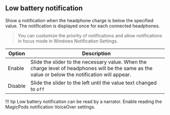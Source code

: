 ## Low battery notification

Show a notification when the headphone charge is below the specified value. The notification is displayed once for each connected headphones.

> You can customize the priority of notifications and allow notifications in focus mode in Windows Notification Settings.

| Option  | Description                                                                                                                                       |
| ------- | ------------------------------------------------------------------------------------------------------------------------------------------------- |
| Enable  | Slide the slider to the necessary value. When the charge level of headphones will be the same as the value or below the notification will appear. |
| Disable | Slide the slider to the left until the value text changed to `off`                                                                                | 

!!! tip
    Low battery notification can be read by a narrator. Enable reading the MagicPods notification VoiceOver settings.